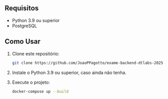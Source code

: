## Requisitos

- Python 3.9 ou superior
- PostgreSQL

## Como Usar

1. Clone este repositório:
    ```bash
    git clone https://github.com/JoaoPPagotto/exame-backend-dtlabs-2025.
    ```

2. Instale o Python 3.9 ou superior, caso ainda não tenha.
   

3. Execute o projeto:
    ```bash
    docker-compose up --build
    ```
